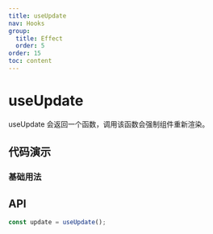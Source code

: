 ```yaml
---
title: useUpdate
nav: Hooks
group:
  title: Effect
  order: 5
order: 15
toc: content
---
```


# useUpdate

useUpdate 会返回一个函数，调用该函数会强制组件重新渲染。

## 代码演示

### 基础用法

<code src="./demo/demo1.tsx"></code>

## API

```typescript
const update = useUpdate();
```
